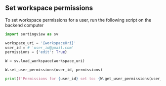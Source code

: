 ## Set workspace permissions

To set workspace permissions for a user, run the following script on the backend computer

```python
import sortingview as sv

workspace_uri = '{workspaceUri}'
user_id = # 'user_id@gmail.com'
permissions = {'edit': True}

W = sv.load_workspace(workspace_uri)

W.set_user_permissions(user_id, permissions)

print(f'Permissions for {user_id} set to: {W.get_user_permissions(user_id)}')
```